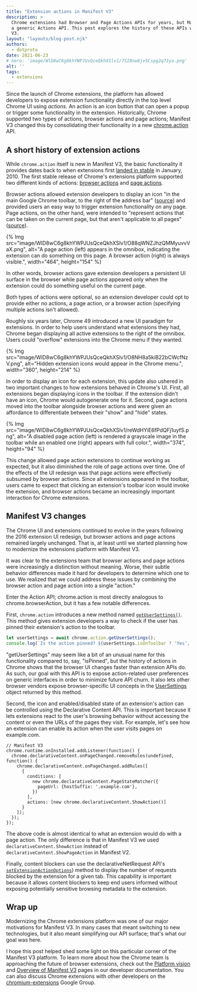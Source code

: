 ```yaml
---
title: "Extension actions in Manifest V3"
description: >
  Chrome extensions had Browser and Page Actions APIs for years, but Manifest V3 replaced both with
  a generic Actions API. This post explores the history of these APIs what has changed in Manfiest
  V3.
layout: "layouts/blog-post.njk"
authors:
  - dotproto
date: 2021-06-23
# hero: 'image/WlD8wC6g8khYWPJUsQceQkhXSlv1/7SI8nw8jvSCspg2q71ya.png'
alt: ''
tags:
  - extensions
---
```


Since the launch of Chrome extensions, the platform has allowed developers to expose extension
functionality directly in the top level Chrome UI using _actions_. An action is an icon button that
can open a popup or trigger some functionality in the extension. Historically, Chrome supported two
types of actions, browser actions and page actions; Manifest V3 changed this by consolidating their
functionality in a new [chrome.action][api-action] API.

## A short history of extension actions

While `chrome.action` itself is new in Manifest V3, the basic functionality it provides dates back
to when extensions first [landed in stable][blog-chrome-4] in January, 2010. The first stable
release of Chrome's extensions platform supported two different kinds of actions: [browser
actions][api-browser-action] and [page actions][api-page-action].

Browser actions allowed extension developers to display an icon "in the main Google Chrome toolbar,
to the right of the address bar" ([source][archive-browser-action]) and provided users an easy way
to trigger extension functionality on any page. Page actions, on the other hand, were intended to
"represent actions that can be taken on the current page, but that aren't applicable to all pages"
([source][archive-page-action]).

{% Img src="image/WlD8wC6g8khYWPJUsQceQkhXSlv1/O88qWNZJhzQMMyuvvVaX.png", alt="A page action (left) appears in the omnibox, indicating the extension can do something on this page. A browser action (right) is always visible.", width="464", height="154" %}

In other words, browser actions gave extension developers a persistent UI surface in the browser
while page actions appeared only when the extension could do something useful on the current page.

Both types of actions were optional, so an extension developer could opt to provide either no
actions, a page action, or a browser action (specifying multiple actions isn't allowed).

Roughly six years later, Chrome 49 introduced a new UI paradigm for extensions. In order to help
users understand what extensions they had, Chrome began displaying all active extensions to the
right of the omnibox. Users could "overflow" extensions into the Chrome menu if they wanted.

{% Img src="image/WlD8wC6g8khYWPJUsQceQkhXSlv1/O8NH8a5kiB22bCWcfNzV.png", alt="Hidden extension icons would appear in the Chrome menu.", width="360", height="214" %}

In order to display an icon for each extension, this update also ushered in two important changes to
how extensions behaved in Chrome's UI. First, all extensions began displaying icons in the toolbar.
If the extension didn't have an icon, Chrome would autogenerate one for it. Second, page actions
moved into the toolbar alongside browser actions and were given an affordance to differentiate
between their "show" and "hide" states.

{% Img src="image/WlD8wC6g8khYWPJUsQceQkhXSlv1/reWdHYiE6fPdQFj1uyfS.png", alt="A disabled page action (left) is rendered a grayscale image in the toolbar while an enabled one (right) appears with full color.", width="374", height="94" %}

This change allowed page action extensions to continue working as expected, but it also diminished
the role of page actions over time. One of the effects of the UI redesign was that page actions were
effectively subsumed by browser actions. Since all extensions appeared in the toolbar, users came to
expect that clicking an extension's toolbar icon would invoke the extension, and browser actions
became an increasingly important interaction for Chrome extensions.

## Manifest V3 changes

The Chrome UI and extensions continued to evolve in the years following the 2016 extension UI
redesign, but browser actions and page actions remained largely unchanged. That is, at least until
we started planning how to modernize the extensions platform with Manifest V3.

It was clear to the extensions team that browser actions and page actions were increasingly a
distinction without meaning. Worse, their subtle behavior differences made it hard for developers to
determine which one to use. We realized that we could address these issues by combining the browser
action and page action into a single "action."

Enter the Action API; chrome.action is most directly analogous to chrome.browserAction, but it has a
few notable differences.

First, `chrome.action` introduces a new method named [`getUserSettings()`][method-gus]. This method
gives extension developers a way to check if the user has pinned their extension's action to the
toolbar.

```js
let userSettings = await chrome.action.getUserSettings();
console.log(`Is the action pinned? ${userSettings.isOnToolbar ? 'Yes', 'No'}.`);
```

"getUserSettings" may seem like a bit of an unusual name for this functionality compared to, say,
"isPinned", but the history of actions in Chrome shows that the browser UI changes faster than
extension APIs do. As such, our goal with this API is to expose action-related user preferences on
generic interfaces in order to minimize future API churn. It also lets other browser vendors expose
browser-specific UI concepts in the [UserSettings][type-user-settings] object returned by this
method.

Second, the icon and enabled/disabled state of an extension's action can be controlled using the Declarative Content API. This is important because it lets extensions react to the user's browsing behavior without accessing the content or even the URLs of the pages they visit. For example, let's see how an extension can enable its action when the user visits pages on example.com.

```js/10
// Manifest V3
chrome.runtime.onInstalled.addListener(function() {
  chrome.declarativeContent.onPageChanged.removeRules(undefined, function() {
    chrome.declarativeContent.onPageChanged.addRules([
      {
        conditions: [
          new chrome.declarativeContent.PageStateMatcher({
            pageUrl: {hostSuffix: '.example.com'},
          })
        ],
        actions: [new chrome.declarativeContent.ShowAction()]
      }
    ]);
  });
});
```

The above code is almost identical to what an extension would do with a page action. The only
difference is that in Manifest V3 we used `declarativeContent.ShowAction` instead of
`declarativeContent.ShowPageAction` in Manifest V2.

Finally, content blockers can use the declarativeNetRequest API's
[`setExtensionActionOptions`][method-seao]) method to display the number of
requests blocked by the extension for a given tab. This capability is important because it allows
content blockers to keep end users informed without exposing potentially sensitive browsing metadata
to the extension.


## Wrap up

Modernizing the Chrome extensions platform was one of our major motivations for Manifest V3. In many
cases that meant switching to new technologies, but it also meant simplifying our API surface;
that's what our goal was here.

I hope this post helped shed some light on this particular corner of the Manifest V3 platform. To
learn more about how the Chrome team is approaching the future of browser extensions, check out the
[Platform vision][mv3-platform-vision] and [Overview of Manifest V3][mv3-overview] pages in our
developer documentation. You can also discuss Chrome extensions with other developers on the
[chromium-extensions][crx-group] Google Group.

[api-action]: https://developer.chrome.com/docs/extensions/reference/action/
[api-browser-action]: https://developer.chrome.com/docs/extensions/reference/browserAction
[api-page-action]: https://developer.chrome.com/docs/extensions/reference/pageAction/
[archive-browser-action]: https://web.archive.org/web/20091119105342/http://code.google.com/chrome/extensions/browserAction.html
[archive-page-action]: https://web.archive.org/web/20091125234041/http://code.google.com/chrome/extensions/pageAction.html
[blog-chrome-4]: https://chrome.googleblog.com/2010/01/over-1500-new-features-for-google.html
[crx-group]: https://groups.google.com/a/chromium.org/forum/#!forum/chromium-extensions
[method-gus]: https://developer.chrome.com/docs/extensions/reference/action/#method-getUserSettings
[method-seao]: https://developer.chrome.com/docs/extensions/reference/declarativeNetRequest/#method-setExtensionActionOptions
[mv3-overview]: https://developer.chrome.com/docs/extensions/mv3/intro/mv3-overview
[mv3-platform-vision]: https://developer.chrome.com/docs/extensions/mv3/intro/platform-vision
[type-user-settings]: https://developer.chrome.com/docs/extensions/reference/action/#type-UserSettings
